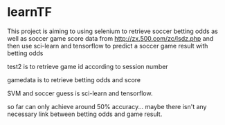 # learnTF

This project is aiming to using selenium to retrieve soccer betting odds as well as soccer game score data from http://zx.500.com/zc/lsdz.php
and then use sci-learn and tensorflow to predict a soccer game result with betting odds

test2 is to retrieve game id according to session number

gamedata is to retrieve betting odds and score

SVM and soccer guess is sci-learn and tensorflow. 

so far can only achieve around 50% accuracy... maybe there isn't any necessary link between betting odds and game result. 
